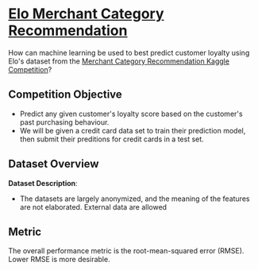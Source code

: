 # [Elo Merchant Category Recommendation](https://www.kaggle.com/c/elo-merchant-category-recommendation)
How can machine learning be used to best predict customer loyalty using Elo's dataset from the [Merchant Category Recommendation Kaggle Competition](https://www.kaggle.com/c/elo-merchant-category-recommendation)?


## **Competition Objective**
- Predict any given customer's loyalty score based on the customer's past purchasing behaviour.
- We will be given a credit card data set to train their prediction model, then submit their preditions for credit cards in a test set.

## **Dataset Overview**

**Dataset Description**:
- The datasets are largely anonymized, and the meaning of the features are not elaborated. External data are allowed

## **Metric**
The overall performance metric is the root-mean-squared error (RMSE). Lower RMSE is more desirable.






